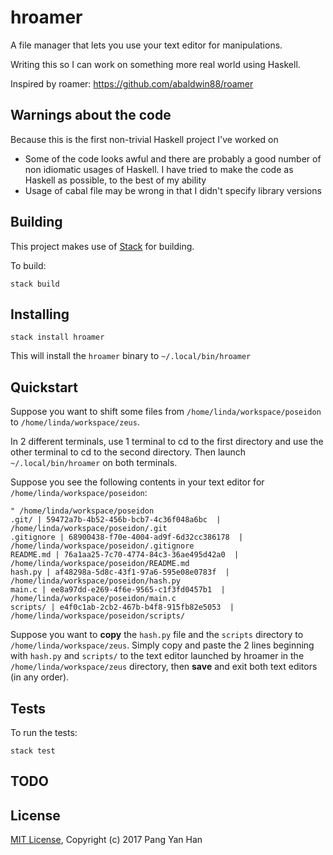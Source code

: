 # hroamer

A file manager that lets you use your text editor for manipulations.

Writing this so I can work on something more real world using Haskell.

Inspired by roamer: https://github.com/abaldwin88/roamer


## Warnings about the code

Because this is the first non-trivial Haskell project I've worked on

- Some of the code looks awful and there are probably a good number of non idiomatic usages of Haskell. I have tried to make the code as Haskell as possible, to the best of my ability
- Usage of cabal file may be wrong in that I didn't specify library versions


## Building

This project makes use of [Stack](https://docs.haskellstack.org/en/stable/README/) for building.

To build:

```
stack build
```


## Installing

```
stack install hroamer
```

This will install the `hroamer` binary to `~/.local/bin/hroamer`


## Quickstart

Suppose you want to shift some files from `/home/linda/workspace/poseidon` to `/home/linda/workspace/zeus`.

In 2 different terminals, use 1 terminal to cd to the first directory and use the other terminal to cd to the second directory. Then launch `~/.local/bin/hroamer` on both terminals.

Suppose you see the following contents in your text editor for `/home/linda/workspace/poseidon`:

```
" /home/linda/workspace/poseidon
.git/ | 59472a7b-4b52-456b-bcb7-4c36f048a6bc  | /home/linda/workspace/poseidon/.git
.gitignore | 68900438-f70e-4004-ad9f-6d32cc386178  | /home/linda/workspace/poseidon/.gitignore
README.md | 76a1aa25-7c70-4774-84c3-36ae495d42a0  | /home/linda/workspace/poseidon/README.md
hash.py | af48298a-5d8c-43f1-97a6-595e08e0783f  | /home/linda/workspace/poseidon/hash.py
main.c | ee8a97dd-e269-4f6e-9565-c1f3fd0457b1  | /home/linda/workspace/poseidon/main.c
scripts/ | e4f0c1ab-2cb2-467b-b4f8-915fb82e5053  | /home/linda/workspace/poseidon/scripts/
```

Suppose you want to **copy** the `hash.py` file and the `scripts` directory to `/home/linda/workspace/zeus`. Simply copy and paste the 2 lines beginning with `hash.py` and `scripts/` to the text editor launched by hroamer in the `/home/linda/workspace/zeus` directory, then **save** and exit both text editors (in any order).


## Tests

To run the tests:

```
stack test
```


## TODO


## License

[MIT License](/LICENSE), Copyright (c) 2017 Pang Yan Han
